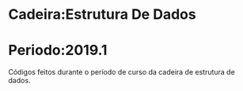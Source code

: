 # Cadeira:Estrutura De Dados 
# Periodo:2019.1
Códigos feitos durante o período de curso da cadeira de estrutura de dados.
